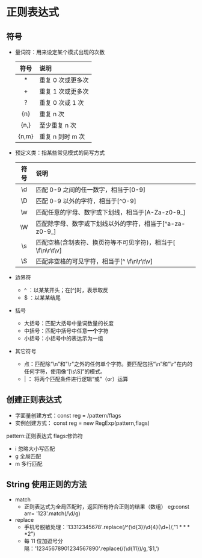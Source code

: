 # 正则表达式

## 符号

- 量词符：用来设定某个模式出现的次数

  | 符号  | 说明              |
  | :---: | :---------------- |
  |  \*   | 重复 0 次或更多次 |
  |   +   | 重复 1 次或更多次 |
  |   ?   | 重复 0 次或 1 次  |
  |  {n}  | 重复 n 次         |
  | {n,}  | 至少重复 n 次     |
  | {n,m} | 重复 n 到时 m 次  |

- 预定义类：指某些常见模式的简写方式

  | 符号 | 说明                                                        |
  | :--: | :---------------------------------------------------------- |
  |  \d  | 匹配 0-9 之间的任一数字，相当于[0-9]                        |
  |  \D  | 匹配 0-9 以外的字符，相当于[^0-9]                           |
  |  \w  | 匹配任意的字母、数字或下划线，相当于[A-Za-z0-9_]            |
  |  \W  | 匹配除字母、数字或下划线以外的字符，相当于[^a-za-z0-9_]     |
  |  \s  | 匹配空格(含制表符、换页符等不可见字符)，相当于[ \f\n\r\t\v] |
  |  \S  | 匹配非空格的可见字符，相当于[^ \f\n\r\t\v]                  |

- 边界符

  - ^ ：以某某开头；在[^]时，表示取反
  - \$ ：以某某结尾

- 括号

  - 大括号：匹配大括号中量词数量的长度
  - 中括号：匹配中括号中任意**一个**字符
  - 小括号：小括号中的表达示为一组

- 其它符号
  - 点：匹配除“\n”和"\r"之外的任何单个字符。要匹配包括“\n”和"\r"在内的任何字符，使用像“[\s\S]”的模式。
  - | ： 将两个匹配条件进行逻辑“或”（or）运算

## 创建正则表达式

- 字面量创建方式：const reg = /pattern/flags
- 实例创建方式： const reg = new RegExp(pattern,flags)

pattern:正则表达式
flags:修饰符

- i 忽略大小写匹配
- g 全局匹配
- m 多行匹配

## String 使用正则的方法

- match
  - 正则表达式为全局匹配时，返回所有符合正则的结果（数组） eg:const arr= '123'.match(/\d/g)
- replace
  - 手机号脱敏处理：'13312345678'.replace(/^(\d{3})\d{4}(\d+)/,"$1****$2")
  - 每 11 位加逗号分隔：'12345678901234567890'.replace(/(\d{11})/g,'\$1,')
